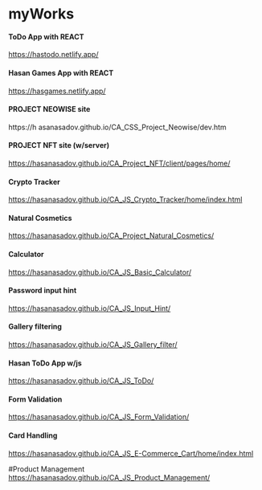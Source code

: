 # myWorks
#### ToDo App with REACT
https://hastodo.netlify.app/


#### Hasan Games App with REACT
https://hasgames.netlify.app/


#### PROJECT NEOWISE site
https://h
asanasadov.github.io/CA_CSS_Project_Neowise/dev.htm

#### PROJECT NFT site (w/server)
https://hasanasadov.github.io/CA_Project_NFT/client/pages/home/


#### Crypto Tracker
https://hasanasadov.github.io/CA_JS_Crypto_Tracker/home/index.html


#### Natural Cosmetics
https://hasanasadov.github.io/CA_Project_Natural_Cosmetics/


#### Calculator
https://hasanasadov.github.io/CA_JS_Basic_Calculator/


#### Password input hint
https://hasanasadov.github.io/CA_JS_Input_Hint/


#### Gallery filtering
https://hasanasadov.github.io/CA_JS_Gallery_filter/


#### Hasan ToDo App w/js
https://hasanasadov.github.io/CA_JS_ToDo/


#### Form Validation
https://hasanasadov.github.io/CA_JS_Form_Validation/


#### Card Handling  
https://hasanasadov.github.io/CA_JS_E-Commerce_Cart/home/index.html


#Product Management
https://hasanasadov.github.io/CA_JS_Product_Management/
